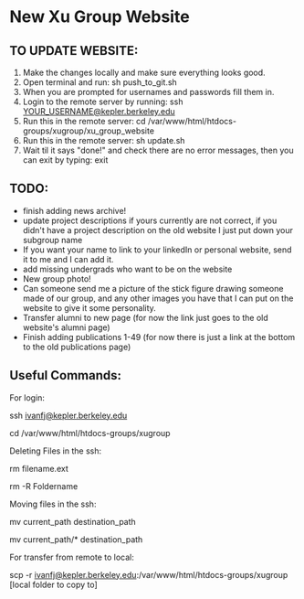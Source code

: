 # New Xu Group Website

## TO UPDATE WEBSITE:
1. Make the changes locally and make sure everything looks good.
2. Open terminal and run: sh push_to_git.sh
3. When you are prompted for usernames and passwords fill them in.
4. Login to the remote server by running: ssh YOUR_USERNAME@kepler.berkeley.edu
5. Run this in the remote server: cd /var/www/html/htdocs-groups/xugroup/xu_group_website
6. Run this in the remote server: sh update.sh
7. Wait til it says "done!" and check there are no error messages, then you can exit by typing: exit


## TODO:
- finish adding news archive!
- update project descriptions if yours currently are not correct, if you didn't have a project description on the old website I just put down your subgroup name
- If you want your name to link to your linkedIn or personal website, send it to me and I can add it.
- add missing undergrads who want to be on the website
- New group photo!
- Can someone send me a picture of the stick figure drawing someone made of our group, and any other images you have that I can put on the website to give it some personality.
- Transfer alumni to new page (for now the link just goes to the old website's alumni page)
- Finish adding publications 1-49 (for now there is just a link at the bottom to the old publications page)



## Useful Commands:

For login:

ssh ivanfj@kepler.berkeley.edu

cd /var/www/html/htdocs-groups/xugroup


Deleting Files in the ssh:

rm filename.ext

rm -R Foldername


Moving files in the ssh:

mv current_path destination_path

mv current_path/* destination_path


For transfer from remote to local:

scp -r ivanfj@kepler.berkeley.edu:/var/www/html/htdocs-groups/xugroup [local folder to copy to]